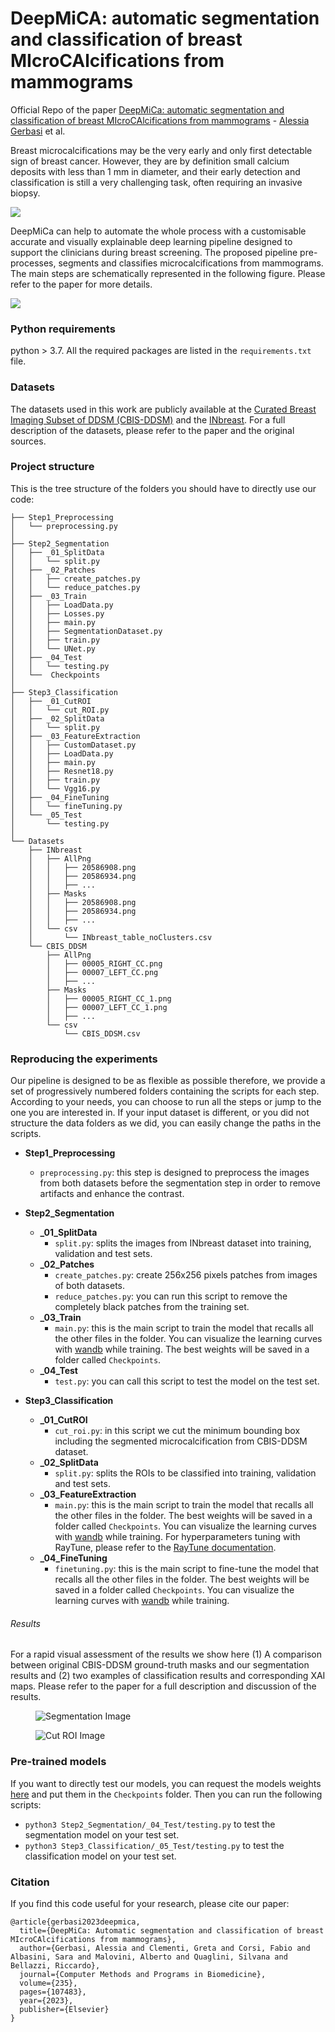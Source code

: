 # DeepMiCA: automatic segmentation and classification of breast MIcroCAlcifications from mammograms

Official Repo of the paper [DeepMiCa: automatic segmentation and classification of breast MIcroCAlcifications from mammograms](https://doi.org/10.1016/j.cmpb.2023.107483) - [Alessia Gerbasi](https://scholar.google.com/citations?user=zzZZp_UAAAAJ&hl=it) et al.

Breast microcalcifications may be the very early and only first detectable sign of breast cancer.
However, they are by definition small calcium deposits with less than 1 mm in diameter, and their early detection and classification is still a very challenging task, often requiring an invasive biopsy.

<img src="figures/real_samples.png">

DeepMiCa can help to automate the whole process with a customisable accurate and visually explainable deep learning pipeline designed to support the clinicians during breast screening.
The proposed pipeline pre-processes, segments and classifies microcalcifications from mammograms.
The main steps are schematically represented in the following figure. Please refer to the paper for more details.

<img src="figures/deepmica.png">

### Python requirements 
python > 3.7.
All the required packages are listed in the `requirements.txt` file.

### Datasets
The datasets used in this work are publicly available at the [Curated Breast Imaging Subset of DDSM (CBIS-DDSM)](https://wiki.cancerimagingarchive.net/pages/viewpage.action?pageId=22516629)
and the [INbreast](https://www.kaggle.com/datasets/ramanathansp20/inbreast-dataset). 
For a full description of the datasets, please refer to the paper and the original sources.

### Project structure
This is the tree structure of the folders you should have to directly use our code:
``` 
├── Step1_Preprocessing
│   └── preprocessing.py
│
├── Step2_Segmentation
│   ├── _01_SplitData
│   │   └── split.py
│   ├── _02_Patches
│   │   ├── create_patches.py
│   │   └── reduce_patches.py
│   ├── _03_Train
│   │   ├── LoadData.py
│   │   ├── Losses.py
│   │   ├── main.py
│   │   ├── SegmentationDataset.py
│   │   ├── train.py
│   │   └── UNet.py
│   ├── _04_Test
│   │   └── testing.py
│   └──  Checkpoints
│
├── Step3_Classification
│   ├── _01_CutROI
│   │   └── cut_ROI.py
│   ├── _02_SplitData
│   │   └── split.py
│   ├── _03_FeatureExtraction
│   │   ├── CustomDataset.py
│   │   ├── LoadData.py
│   │   ├── main.py
│   │   ├── Resnet18.py
│   │   ├── train.py
│   │   └── Vgg16.py
│   ├── _04_FineTuning
│   │   └── fineTuning.py
│   └── _05_Test
│       └── testing.py
│
└── Datasets
    ├── INbreast
    │   ├── AllPng
    │   │   ├── 20586908.png
    │   │   ├── 20586934.png
    │   │   ├── ...    
    │   ├── Masks
    │   │   ├── 20586908.png
    │   │   ├── 20586934.png
    │   │   ├── ...   
    │   └── csv
    │       └── INbreast_table_noClusters.csv
    └── CBIS_DDSM
        ├── AllPng
        │   ├── 00005_RIGHT_CC.png
        │   ├── 00007_LEFT_CC.png
        │   ├── ...    
        ├── Masks
        │   ├── 00005_RIGHT_CC_1.png
        │   ├── 00007_LEFT_CC_1.png
        │   ├── ...   
        └── csv
            └── CBIS_DDSM.csv
``` 

### Reproducing the experiments
Our pipeline is designed to be as flexible as possible therefore, we provide a set of progressively numbered folders containing the scripts for each step. 
According to your needs, you can choose to run all the steps or jump to the one you are interested in.
If your input dataset is different, or you did not structure the data folders as we did, you can easily change the paths in the scripts.

- **Step1_Preprocessing**
  - `preprocessing.py`: this step is designed to preprocess the images from both datasets before the segmentation step in order to remove artifacts and enhance the contrast.
  

- **Step2_Segmentation**
  - **_01_SplitData** 
    - `split.py`: splits the images from INbreast dataset into training, validation and test sets.
  - **_02_Patches**
    - `create_patches.py`: create 256x256 pixels patches from images of both datasets.
    - `reduce_patches.py`: you can run this script to remove the completely black patches from the training set.
  - **_03_Train**
    - `main.py`: this is the main script to train the model that recalls all the other files in the folder.
       You can visualize the learning curves with [wandb](https://wandb.ai/site) while training.
       The best weights will be saved in a folder called `Checkpoints`.
  - **_04_Test**
    - `test.py`: you can call this script to test the model on the test set.
    

- **Step3_Classification**
   - **_01_CutROI**
     - `cut_roi.py`: in this script we cut the minimum bounding box including the segmented microcalcification from CBIS-DDSM dataset.
   - **_02_SplitData** 
     - `split.py`: splits the ROIs to be classified into training, validation and test sets.
   - **_03_FeatureExtraction**
     - `main.py`: this is the main script to train the model that recalls all the other files in the folder. 
        The best weights will be saved in a folder called `Checkpoints`. 
        You can visualize the learning curves with [wandb](https://wandb.ai/site) while training.
        For hyperparameters tuning with RayTune, please refer to the [RayTune documentation](https://docs.ray.io/en/master/tune/index.html).
   - **_04_FineTuning**
     - `finetuning.py`: this is the main script to fine-tune the model that recalls all the other files in the folder.
        The best weights will be saved in a folder called `Checkpoints`.
        You can visualize the learning curves with [wandb](https://wandb.ai/site) while training.

###### Results
For a rapid visual assessment of the results we show here (1) A comparison between original CBIS-DDSM ground-truth masks and our segmentation results and (2) two examples of classification results and corresponding XAI maps.
Please refer to the paper for a full description and discussion of the results.
<figure>
  <img src="figures/seg_cbisddsm.png" alt="Segmentation Image">
 </figure>

<figure>
  <img src="figures/shap.png" alt="Cut ROI Image">
</figure>


### Pre-trained models
If you want to directly test our models, you can request the models weights [here](
https://docs.google.com/forms/d/e/1FAIpQLSfDjNC-rLmhM9w6xygw-rPqUioUo8Y1VBAIcL23lZlCWf5x5g/viewform?usp=pp_url) and put them in the `Checkpoints` folder.
Then you can run the following scripts:
- `python3 Step2_Segmentation/_04_Test/testing.py` to test the segmentation model on your test set.
- `python3 Step3_Classification/_05_Test/testing.py` to test the classification model on your test set.

### Citation
If you find this code useful for your research, please cite our paper:
```
@article{gerbasi2023deepmica,
  title={DeepMiCa: Automatic segmentation and classification of breast MIcroCAlcifications from mammograms},
  author={Gerbasi, Alessia and Clementi, Greta and Corsi, Fabio and Albasini, Sara and Malovini, Alberto and Quaglini, Silvana and Bellazzi, Riccardo},
  journal={Computer Methods and Programs in Biomedicine},
  volume={235},
  pages={107483},
  year={2023},
  publisher={Elsevier}
}
```